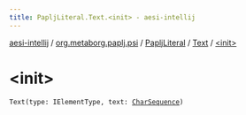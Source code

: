 ```yaml
---
title: PapljLiteral.Text.<init> - aesi-intellij
---
```


[aesi-intellij](../../../index.html) / [org.metaborg.paplj.psi](../../index.html) / [PapljLiteral](../index.html) / [Text](index.html) / [&lt;init&gt;](.)

# &lt;init&gt;

`Text(type: IElementType, text: `[`CharSequence`](https://kotlinlang.org/api/latest/jvm/stdlib/kotlin/-char-sequence/index.html)`)`